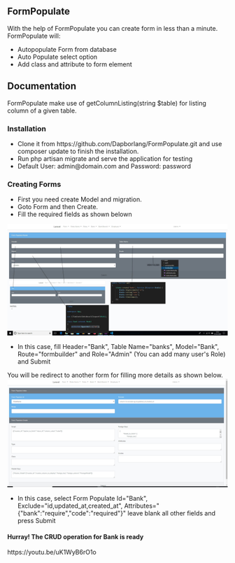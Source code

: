 <h2>FormPopulate</h2>
With the help of FormPopulate you can create form in less than a minute. <br>
FormPopulate will:
<ul>
    <li>Autopopulate Form from database</li>
    <li>Auto Populate select option</li>
    <li>Add class and attribute to form element</li>
</ul>
<h2>Documentation</h2>
FormPopulate make use of getColumnListing(string $table) for listing column of a given table. 
<h3>Installation</h3>
<ul>
    <li>Clone it from https://github.com/Dapborlang/FormPopulate.git and use composer update to finish the installation. </li>
    <li>Run php artisan migrate and serve the application for testing</li>
    <li>Default User: admin@domain.com and Password: password</li>
</ul>    
<h3>Creating Forms</h3>
<ul>
    <li>First you need create Model and migration.</li>
    <li>Goto Form and then Create.</li>
    <li>Fill the required fields as shown belown</li>
</ul>
<img src="readme/FormPopulate1.jpg" alt="masterform">
<ul>
    <li>In this case, fill Header="Bank", Table Name="banks", Model="Bank", Route="formbuilder" and Role="Admin" (You can add many user's Role) and Submit</li>
</ul>
You will be redirect to another form for filling more details as shown below.
<img src="readme/FormPopulate2.jpg" alt="formdetails">
<ul>
    <li>In this case, select Form Populate Id="Bank", Exclude="id,updated_at,created_at", Attributes="{"bank":"require","code":"required"}" leave blank all other fields and press Submit</li>
</ul>
<h4>Hurray! The CRUD operation for Bank is ready</h4>
https://youtu.be/uK1WyB6rO1o
